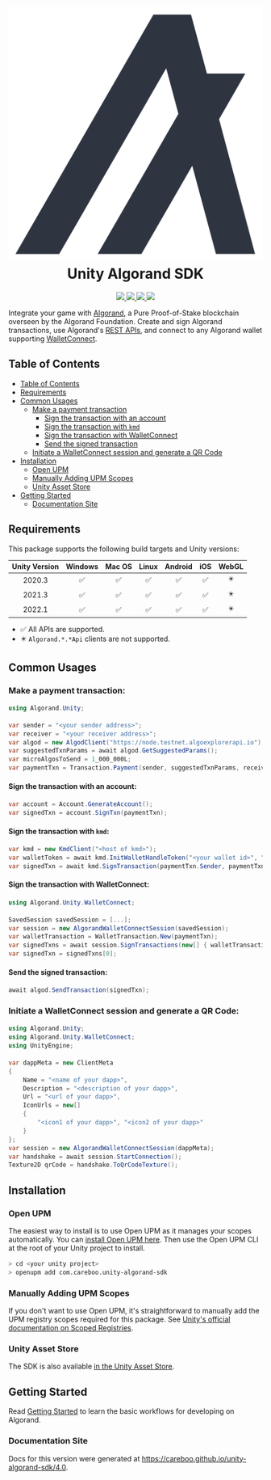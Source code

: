 <h1 id="unity-algorand-sdk" align="center">
<picture>
  <source media="(prefers-color-scheme: light)" srcset="Documentation~/images/algorand_logo_mark_black.svg">
  <source media="(prefers-color-scheme: dark)" srcset="Documentation~/images/algorand_logo_mark_white.svg">
  <img alt="The Algorand Logo" src="Documentation~/images/algorand_logo_mark_black.svg"/>
</picture>
<br/>
Unity Algorand SDK

</h1>
<p align="center">
  <a href="LICENSE.md">
    <img src="https://img.shields.io/github/license/CareBoo/unity-algorand-sdk"/>
  </a>
  <a href="https://github.com/CareBoo/unity-algorand-sdk/actions/workflows/test.yaml">
    <img src="https://img.shields.io/github/workflow/status/careboo/unity-algorand-sdk/Unity%20Tests/main?label=tests"/>
  </a>
  <a href="https://www.npmjs.com/package/com.careboo.unity-algorand-sdk">
    <img src="https://img.shields.io/npm/v/com.careboo.unity-algorand-sdk"/>
  </a>
  <a href="https://openupm.com/packages/com.careboo.unity-algorand-sdk/">
    <img src="https://img.shields.io/npm/v/com.careboo.unity-algorand-sdk?label=openupm&registry_uri=https://package.openupm.com"/>
  </a>
</p>

</h1>

Integrate your game with [Algorand](https://www.algorand.com/), a Pure Proof-of-Stake blockchain overseen by the Algorand Foundation.
Create and sign Algorand transactions, use Algorand's [REST APIs](https://developer.algorand.org/docs/rest-apis/restendpoints/),
and connect to any Algorand wallet supporting [WalletConnect](https://developer.algorand.org/docs/get-details/walletconnect/).

## Table of Contents

- [Table of Contents](#table-of-contents)
- [Requirements](#requirements)
- [Common Usages](#common-usages)
  - [Make a payment transaction](#make-a-payment-transaction)
    - [Sign the transaction with an account](#sign-the-transaction-with-an-account)
    - [Sign the transaction with `kmd`](#sign-the-transaction-with-kmd)
    - [Sign the transaction with WalletConnect](#sign-the-transaction-with-walletconnect)
    - [Send the signed transaction](#send-the-signed-transaction)
  - [Initiate a WalletConnect session and generate a QR Code](#initiate-a-walletconnect-session-and-generate-a-qr-code)
- [Installation](#installation)
  - [Open UPM](#open-upm)
  - [Manually Adding UPM Scopes](#manually-adding-upm-scopes)
  - [Unity Asset Store](#unity-asset-store)
- [Getting Started](#getting-started)
  - [Documentation Site](#documentation-site)

## Requirements

This package supports the following build targets and Unity versions:

| Unity Version |      Windows       |       Mac OS       |       Linux        |      Android       |        iOS         |           WebGL            |
| :-----------: | :----------------: | :----------------: | :----------------: | :----------------: | :----------------: | :------------------------: |
|    2020.3     | :white_check_mark: | :white_check_mark: | :white_check_mark: | :white_check_mark: | :white_check_mark: | :eight_pointed_black_star: |
|    2021.3     | :white_check_mark: | :white_check_mark: | :white_check_mark: | :white_check_mark: | :white_check_mark: | :eight_pointed_black_star: |
|    2022.1     | :white_check_mark: | :white_check_mark: | :white_check_mark: | :white_check_mark: | :white_check_mark: | :eight_pointed_black_star: |

- :white_check_mark: All APIs are supported.
- :eight_pointed_black_star: `Algorand.*.*Api` clients are not supported.

## Common Usages

### Make a payment transaction:

```csharp
using Algorand.Unity;

var sender = "<your sender address>";
var receiver = "<your receiver address>";
var algod = new AlgodClient("https://node.testnet.algoexplorerapi.io");
var suggestedTxnParams = await algod.GetSuggestedParams();
var microAlgosToSend = 1_000_000L;
var paymentTxn = Transaction.Payment(sender, suggestedTxnParams, receiver, microAlgosToSend);
```

#### Sign the transaction with an account:

```csharp
var account = Account.GenerateAccount();
var signedTxn = account.SignTxn(paymentTxn);
```

#### Sign the transaction with `kmd`:

```csharp
var kmd = new KmdClient("<host of kmd>");
var walletToken = await kmd.InitWalletHandleToken("<your wallet id>", "<your wallet password>");
var signedTxn = await kmd.SignTransaction(paymentTxn.Sender, paymentTxn.ToSignatureMessage(), walletToken, "<your kmd wallet password>");
```

#### Sign the transaction with WalletConnect:

```csharp
using Algorand.Unity.WalletConnect;

SavedSession savedSession = [...];
var session = new AlgorandWalletConnectSession(savedSession);
var walletTransaction = WalletTransaction.New(paymentTxn);
var signedTxns = await session.SignTransactions(new[] { walletTransaction });
var signedTxn = signedTxns[0];
```

#### Send the signed transaction:

```csharp
await algod.SendTransaction(signedTxn);
```

### Initiate a WalletConnect session and generate a QR Code:

```csharp
using Algorand.Unity;
using Algorand.Unity.WalletConnect;
using UnityEngine;

var dappMeta = new ClientMeta
{
    Name = "<name of your dapp>",
    Description = "<description of your dapp>",
    Url = "<url of your dapp>",
    IconUrls = new[]
    {
        "<icon1 of your dapp>", "<icon2 of your dapp>"
    }
};
var session = new AlgorandWalletConnectSession(dappMeta);
var handshake = await session.StartConnection();
Texture2D qrCode = handshake.ToQrCodeTexture();
```

## Installation

### Open UPM

The easiest way to install is to use Open UPM as it manages your scopes automatically.
You can [install Open UPM here](https://openupm.com/docs/getting-started.html).
Then use the Open UPM CLI at the root of your Unity project to install.

```sh
> cd <your unity project>
> openupm add com.careboo.unity-algorand-sdk
```

### Manually Adding UPM Scopes

If you don't want to use Open UPM, it's straightforward to manually add the UPM registry scopes
required for this package. See [Unity's official documentation on Scoped Registries](https://docs.unity3d.com/Manual/upm-scoped.html).

### Unity Asset Store

The SDK is also available [in the Unity Asset Store](https://u3d.as/2GBr).

## Getting Started

Read [Getting Started](Documentation~/getting_started.md) to learn the basic workflows for developing on Algorand.

### Documentation Site

Docs for this version were generated at https://careboo.github.io/unity-algorand-sdk/4.0.
